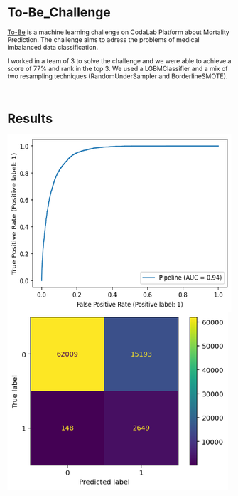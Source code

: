 # To-Be_Challenge

[To-Be](https://duckduckgo.com) is a machine learning challenge on CodaLab Platform about Mortality Prediction. The challenge aims to adress the problems of medical imbalanced data classification.

I worked in a team of 3 to solve the challenge and we were able to achieve a score of 77% and rank in the top 3. We used a LGBMClassifier and a mix of two resampling techniques (RandomUnderSampler and BorderlineSMOTE).

<br>

# Results

<img src="img/roc.png"
    alt="ROC Curve" height=400 
    style="float: left; margin-right: 10px;" />
<img src="img/confusion_matrix.png"
    alt="Confusion matrix" height=400
    style="float: left; margin-right: 10px;" />
